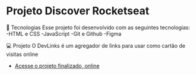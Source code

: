 # Projeto Discover Rocketseat











🚀 Tecnologias
Esse projeto foi desenvolvido com as seguintes tecnologias:
-HTML e CSS
-JavaScript
-Git e Github
-Figma

💻 Projeto
O DevLinks é um agregador de links para usar como cartão de visitas online
- [Acesse o projeto finalizado, online](https://GabrielVesal.github.io/devlinks)
 
